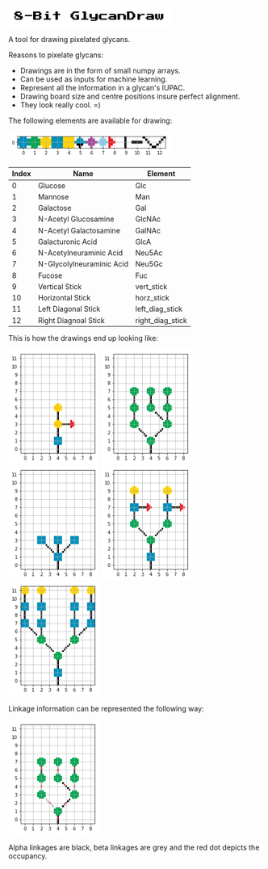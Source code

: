 <img src="images/logo.png" width=320 />

A tool for drawing pixelated glycans.

Reasons to pixelate glycans:
* Drawings are in the form of small numpy arrays.
* Can be used as inputs for machine learning.
* Represent all the information in a glycan's IUPAC.
* Drawing board size and centre positions insure perfect alignment.
* They look really cool. =)

The following elements are available for drawing:

<img src="images/elements.png" width=320 />

Index | Name | Element
--- | --- | ---
0 | Glucose | Glc
1 | Mannose | Man
2 | Galactose | Gal
3 | N-Acetyl Glucosamine | GlcNAc
4 | N-Acetyl Galactosamine | GalNAc
5 | Galacturonic Acid | GlcA
6 | N-Acetylneuraminic Acid | Neu5Ac
7 | N-Glycolylneuraminic Acid | Neu5Gc
8 | Fucose | Fuc
9 | Vertical Stick | vert_stick
10 | Horizontal Stick | horz_stick
11 | Left Diagonal Stick | left_diag_stick
12 | Right Diagnoal Stick | right_diag_stick

This is how the drawings end up looking like:

<p float="left">
  <img src="images/pixel_glycan1.png" width="180" />
  <img src="images/pixel_glycan2.png" width="180" /> 
  <img src="images/pixel_glycan3.png" width="180" />
  <img src="images/pixel_glycan4.png" width="180" />
  <img src="images/pixel_glycan5.png" width="180" />
</p>

Linkage information can be represented the following way:

<img src="images/pixel_glycan_link.png" width="180" />

Alpha linkages are black, beta linkages are grey and the red dot depicts the occupancy.
